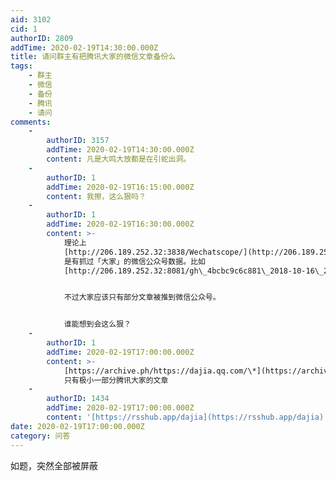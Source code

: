 ```yaml
---
aid: 3102
cid: 1
authorID: 2809
addTime: 2020-02-19T14:30:00.000Z
title: 请问群主有把腾讯大家的微信文章备份么
tags:
    - 群主
    - 微信
    - 备份
    - 腾讯
    - 请问
comments:
    -
        authorID: 3157
        addTime: 2020-02-19T14:30:00.000Z
        content: 凡是大鸣大放都是在引蛇出洞。
    -
        authorID: 1
        addTime: 2020-02-19T16:15:00.000Z
        content: 我擦，这么狠吗？
    -
        authorID: 1
        addTime: 2020-02-19T16:30:00.000Z
        content: >-
            理论上
            [http://206.189.252.32:3838/Wechatscope/](http://206.189.252.32:3838/Wechatscope/)
            是有抓过「大家」的微信公众号数据。比如
            [http://206.189.252.32:8081/gh\_4bcbc9c6c881\_2018-10-16\_2652696657\_M1HwbRrUPu.y.tar.gz.html](http://206.189.252.32:8081/gh_4bcbc9c6c881_2018-10-16_2652696657_M1HwbRrUPu.y.tar.gz.html)


            不过大家应该只有部分文章被推到微信公众号。


            谁能想到会这么狠？
    -
        authorID: 1
        addTime: 2020-02-19T17:00:00.000Z
        content: >-
            [https://archive.ph/https://dajia.qq.com/\*](https://archive.ph/https://dajia.qq.com/*)
            只有极小一部分腾讯大家的文章
    -
        authorID: 1434
        addTime: 2020-02-19T17:00:00.000Z
        content: '[https://rsshub.app/dajia](https://rsshub.app/dajia)'
date: 2020-02-19T17:00:00.000Z
category: 问答
---
```


如题，突然全部被屏蔽
